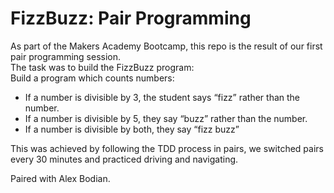 # FizzBuzz: Pair Programming

As part of the Makers Academy Bootcamp, this repo is the result of our first pair programming session. <br>
The task was to build the FizzBuzz program: <br>
Build a program which counts numbers: 
* If a number is divisible by 3, the student says “fizz” rather than the number.
* If a number is divisible by 5, they say “buzz” rather than the number.
* If a number is divisible by both, they say “fizz buzz”

This was achieved by following the TDD process in pairs, we switched pairs every 30 minutes and practiced driving and navigating. 

Paired with Alex Bodian.
